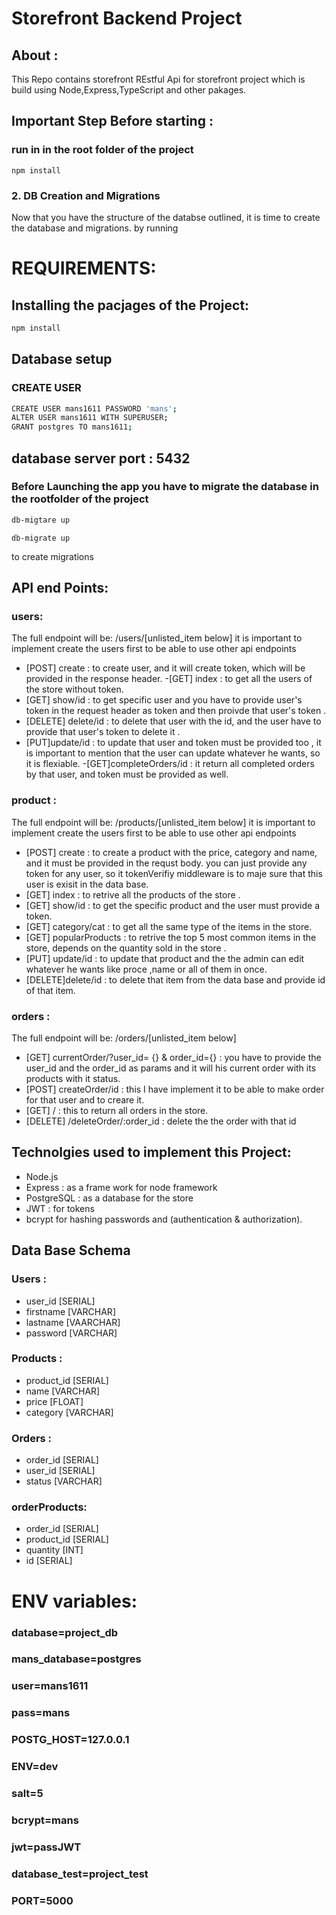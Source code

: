 # Storefront Backend Project

## About :
This Repo contains storefront REstful Api for storefront  project which is build using Node,Express,TypeScript and other pakages.

## Important Step Before starting  :
### run in in the root folder of the project 
`` npm install ``

### 2.  DB Creation and Migrations

Now that you have the structure of the databse outlined, it is time to create the database and migrations. by running 

# REQUIREMENTS: 

## Installing the pacjages of the Project:
```sh 
npm install 
```

## Database setup

### CREATE USER 

```sh 
CREATE USER mans1611 PASSWORD 'mans';
ALTER USER mans1611 WITH SUPERUSER;
GRANT postgres TO mans1611;
```

## database server port : 5432

### Before Launching the app you have to migrate the database in the rootfolder of the project

```sh
db-migtare up 
```

```shel
db-migrate up
```

to create migrations  

## API end Points:
### users:
The full endpoint will be: 
/users/[unlisted_item below]
it is important to implement create the users first to be able to use other api endpoints 

- [POST] create : to create user, and it will create token, which will be provided in the response header.
-[GET] index : to get all the users of the store without token.
- [GET] show/id : to get specific user and you have to provide user's token in the request header as token and then proivde that user's token .
- [DELETE] delete/id : to delete that user with the id, and the user have to provide that user's token to delete it .
- [PUT]update/id : to update that user and token must be provided too , it is important to mention that the user can update whatever he wants, so it is flexiable.
-[GET]completeOrders/id : it return all completed orders by that user, and token must be provided as well.

### product : 
The full endpoint will be: 
/products/[unlisted_item below]
it is important to implement create the users first to be able to use other api endpoints 
- [POST] create :  to create a product with the price, category and name, and it must be provided in the requst body. you can just provide any token for any user, so it tokenVerifiy middleware is to maje sure that this user is exisit in the data base.
- [GET] index : to retrive all the products of the store .
- [GET] show/id : to get the specific product and the user must provide a token.
- [GET] category/cat : to get all the same type of the items in the store. 
- [GET] popularProducts : to retrive the top 5 most common items in the store, depends on the quantity sold in the store .
- [PUT] update/id : to update that product and the the admin can edit whatever he wants like proce ,name or all of them in once.
- [DELETE]delete/id : to delete that item from the data base and provide id of that item.

### orders : 
The full endpoint will be: 
/orders/[unlisted_item below]
- [GET] currentOrder/?user_id= {} & order_id={} : you have to provide the user_id  and the order_id as params and it will his current order with its products with it status.
- [POST] createOrder/id : this I have implement it to be able to make order for that user and to creare it.
- [GET] / : this to return all orders in the store.
- [DELETE] /deleteOrder/:order_id : delete the the order with that id 


 ## Technolgies used to implement this Project:
 - Node.js
 - Express : as a frame work for node framework 
 - PostgreSQL : as a database for the store
 - JWT : for tokens
 - bcrypt for hashing passwords and (authentication & authorization).


## Data Base Schema 
### Users :
- user_id [SERIAL]
- firstname [VARCHAR]
- lastname [VAARCHAR]
- password [VARCHAR]
### Products : 
- product_id [SERIAL]
- name [VARCHAR]
- price [FLOAT]
- category [VARCHAR]

### Orders :
- order_id [SERIAL]
- user_id [SERIAL]
- status [VARCHAR]

### orderProducts:
- order_id [SERIAL]
- product_id [SERIAL]
- quantity [INT]
- id [SERIAL]

# ENV variables:
### database=project_db
### mans_database=postgres
### user=mans1611
### pass=mans
### POSTG_HOST=127.0.0.1
### ENV=dev
### salt=5
### bcrypt=mans
### jwt=passJWT
### database_test=project_test
### PORT=5000

